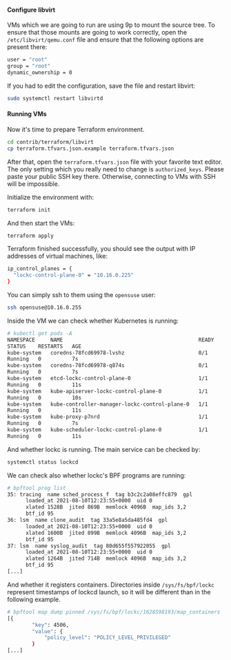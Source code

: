 #### Configure libvirt
  
VMs which we are going to run are using 9p to mount the source tree. To
ensure that those mounts are going to work correctly, open the
`/etc/libvirt/qemu.conf` file and ensure that the following options
are present there:

```bash
user = "root"
group = "root"
dynamic_ownership = 0
```
If you had to edit the configuration, save the file and restart libvirt:

```bash
sudo systemctl restart libvirtd
```

#### Running VMs

Now it's time to prepare Terraform environment.

```bash
cd contrib/terraform/libvirt
cp terraform.tfvars.json.example terraform.tfvars.json
```

After that, open the `terraform.tfvars.json` file with your favorite text
editor. The only setting which you really need to change is
`authorized_keys`. Please paste your public SSH key there. Otherwise,
connecting to VMs with SSH will be impossible.

Initialize the environment with:

```bash
terraform init
```

And then start the VMs:

```bash
terraform apply
```

 Terraform finished successfully, you should see the output with IP
addresses of virtual machines, like:

```bash
ip_control_planes = {
  "lockc-control-plane-0" = "10.16.0.225"
}
```

You can simply ssh to them using the `opensuse` user:

```bash
ssh opensuse@10.16.0.255
```
Inside the VM we can check whether Kubernetes is running:

```bash
# kubectl get pods -A
NAMESPACE     NAME                                            READY
STATUS    RESTARTS   AGE
kube-system   coredns-78fcd69978-lvshz                        0/1
Running   0          7s
kube-system   coredns-78fcd69978-q874s                        0/1
Running   0          7s
kube-system   etcd-lockc-control-plane-0                      1/1
Running   0          11s
kube-system   kube-apiserver-lockc-control-plane-0            1/1
Running   0          10s
kube-system   kube-controller-manager-lockc-control-plane-0   1/1
Running   0          11s
kube-system   kube-proxy-p7nrd                                1/1
Running   0          7s
kube-system   kube-scheduler-lockc-control-plane-0            1/1
Running   0          11s
```

And whether lockc is running. The main service can be checked by:

```bash
systemctl status lockcd
```

We can check also whether lockc's BPF programs are running:

```bash
# bpftool prog list
35: tracing  name sched_process_f  tag b3c2c2a08effc879  gpl
      loaded_at 2021-08-10T12:23:55+0000  uid 0
      xlated 1528B  jited 869B  memlock 4096B  map_ids 3,2
      btf_id 95
36: lsm  name clone_audit  tag 33a5e8a5da485fd4  gpl
      loaded_at 2021-08-10T12:23:55+0000  uid 0
      xlated 1600B  jited 899B  memlock 4096B  map_ids 3,2
      btf_id 95
37: lsm  name syslog_audit  tag 80d655f557922055  gpl
      loaded_at 2021-08-10T12:23:55+0000  uid 0
      xlated 1264B  jited 714B  memlock 4096B  map_ids 3,2
      btf_id 95
[...]
```

And whether it registers containers. Directories inside
`/sys/fs/bpf/lockc` represent timestamps of lockcd launch, so it will be
different than in the following example.

```bash
# bpftool map dump pinned /sys/fs/bpf/lockc/1628598193/map_containers
[{
        "key": 4506,
        "value": {
            "policy_level": "POLICY_LEVEL_PRIVILEGED"
        }
[...]
```
